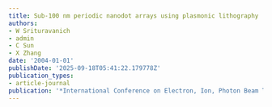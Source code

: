 ```yaml
---
title: Sub-100 nm periodic nanodot arrays using plasmonic lithography
authors:
- W Srituravanich
- admin
- C Sun
- X Zhang
date: '2004-01-01'
publishDate: '2025-09-18T05:41:22.179778Z'
publication_types:
- article-journal
publication: '*International Conference on Electron, Ion, Photon Beam Technology and …*'
---
```

